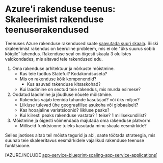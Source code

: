 <properties
    pageTitle="Azure'i rakenduse teenus: Skaleerimist rakenduse teenuserakendused"
    description="Siit saate teada, põhjalikumat ning rakenduse App teenuses."
    keywords="rakenduse, azure rakenduse teenus, skaala scalable, rakenduse teenusleping, rakenduse teenuse kulu"
    services="app-service"
    documentationCenter=""
    authors="btardif"
    manager="wpickett"
    editor=""/>

<tags
    ms.service="app-service"
    ms.workload="na"
    ms.tgt_pltfrm="na"
    ms.devlang="na"
    ms.topic="article"
    ms.date="10/07/2016"
    ms.author="byvinyal"/>

# <a name="azure-app-service-scaling-app-service-applications"></a>Azure'i rakenduse teenus: Skaleerimist rakenduse teenuserakendused

Teenuses Azure rakenduse rakendused saate [saavutada suuri skaala](https://azure.microsoft.com/blog/canadian-broadcasting-corporation-radio-canada-leverage-azure-for-smooth-election-coverage/).
Siiski skaleerimist rakendus on keeruline probleem, mis ei ole "üks suurus sobib kõigile" lahendus. Rakenduse seal on õigesti skaala 3 olulistes valdkondades, mis aitavad teie rakendused edu.

1. Oma rakenduse arhitektuur ja nõrkuste mõistmine.
    * Kas teie taotlus Stateful? Kodakondsuseta?
    * Mis on rakenduse kõik komponendid?
        * Kus asuvad rakenduse kitsaskohad?
    * Kui laadimine on seotud teie rakendus, mis murda esimese?
2. Oodatud laadimine ja jõudluse nõuete mõistmine.
    * Rakendus vajab teenida tuhande kasutajad? või üks miljon?
    * Liikluse tulevad ühe geograafilise asukoha või globaalselt?
    * Kas hooajaline variatsioonid? liikluse peaks?
    * Kui kiiresti peaks rakenduse vastata? 1 teise? 1 millisekundilist?
3. Mõistmine ja õigesti võimendada majutada oma rakenduse platvorm.
    * Milliseid funktsioone tuleks kasutada minu skaala eesmärkide?

Selles jaotises aitab teil mõista tegurid ja abi, saate töötada strateegia, mis suunab teie skaleeritavus eesmärkidele vajalikud rakenduse teenuse funktsioone.

[AZURE.INCLUDE [app-service-blueprint-scaling-app-service-applications](../../includes/app-service-blueprint-scaling-app-service-applications.md)]

